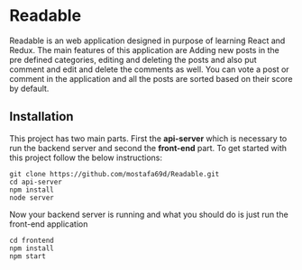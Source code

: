 # Readable

Readable is an web application designed in purpose of learning React and Redux. The main features of this application are Adding new posts in the pre defined categories, editing and deleting the posts and also put comment and edit and delete the comments as well. You can vote a post or comment in the application and all the posts are sorted based on their score by default.

## Installation

This project has two main parts. First the **api-server** which is necessary to run the backend server and second the **front-end** part. To get started with this project follow the below instructions:<br>
```
git clone https://github.com/mostafa69d/Readable.git 
cd api-server
npm install
node server
```
Now your backend server is running and what you should do is just run the front-end application
```
cd frontend
npm install
npm start
```

